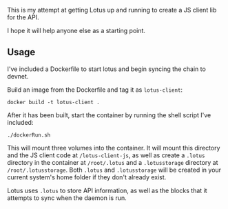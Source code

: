 This is my attempt at getting Lotus up and running to create a JS client lib for the API.

I hope it will help anyone else as a starting point.

## Usage

I've included a Dockerfile to start lotus and begin syncing the chain to devnet.

Build an image from the Dockerfile and tag it as `lotus-client`:

```shell
docker build -t lotus-client .
```

After it has been built, start the container by running the shell script I've included:

```shell
./dockerRun.sh
```

This will mount three volumes into the container. It will mount this directory and the JS client code at `/lotus-client-js`, as well as create a `.lotus` directory in the container at `/root/.lotus` and a `.lotusstorage` directory at `/root/.lotusstorage`. Both `.lotus` and `.lotusstorage` will be created in your current system's home folder if they don't already exist.

Lotus uses `.lotus` to store API information, as well as the blocks that it attempts to sync when the daemon is run.
